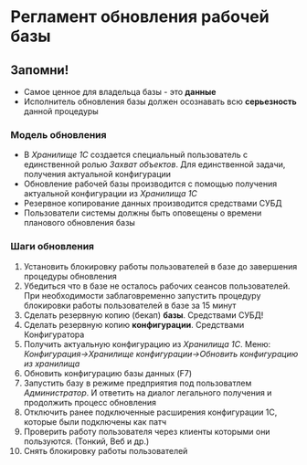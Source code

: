 # Регламент обновления рабочей базы

## Запомни!

* Самое ценное для владельца базы - это **данные**
* Исполнитель обновления базы должен осознавать всю **серьезность** данной процедуры

### Модель обновления

* В *Хранилище 1С* создается специальный пользователь с единственной ролью *Захват объектов*. Для единственной задачи, получения актуальной конфигурации
* Обновление рабочей базы производится с помощью получения актуальной конфигурации из *Хранилища 1С*
* Резервное копирование данных производится средствами СУБД
* Пользователи системы должны быть оповещены о времени планового обновления базы

### Шаги обновления

1. Установить блокировку работы пользователей в базе до завершения процедуры обновления
2. Убедиться что в базе не осталось рабочих сеансов пользователей. При необходимости заблаговременно запустить процедуру блокировки работы пользователей в базе за 15 минут
3. Сделать резервную копию (бекап) **базы**. Средствами СУБД!
4. Сделать резервную копию **конфигурации**. Средствами Конфигуратора
5. Получить актуальную конфигурацию из *Хранилища 1С*. Меню: *Конфигурация->Хранилище конфигурации->Обновить конфигурацию из хранилища*
6. Обновить конфигурацию базы данных (F7)
7. Запустить базу в режиме предприятия под пользоватлем *Администратор*. И ответить на диалог легального получения и продолжить процесс обновления
8. Отключить ранее подключенные расширения конфигурации 1С, которые были подключены как патч
9. Проверить работу пользователя через клиенты которыми они пользуются. (Тонкий, Веб и др.)
10. Снять блокировку работы пользователей